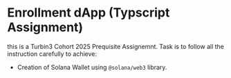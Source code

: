 # Enrollment dApp (Typscript Assignment) 
this is a Turbin3 Cohort 2025 Prequisite Assignemnt. Task is to follow all the instruction carefully to achieve:
 - Creation of Solana Wallet using ```@solana/web3``` library.